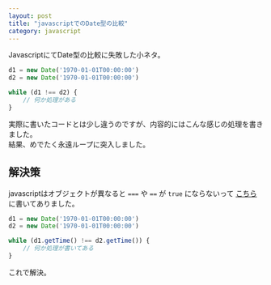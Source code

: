 ```yaml
---
layout: post
title: "javascriptでのDate型の比較"
category: javascript
---
```


JavascriptにてDate型の比較に失敗した小ネタ。

```javascript
d1 = new Date('1970-01-01T00:00:00')
d2 = new Date('1970-01-01T00:00:00')

while (d1 !== d2) {
	// 何か処理がある
}
```
実際に書いたコードとは少し違うのですが、内容的にはこんな感じの処理を書きました。  
結果、めでたく永遠ループに突入しました。

## 解決策
javascriptはオブジェクトが異なると `===` や `==` が `true` にならないって
[こちら](https://qiita.com/labocho/items/5fbaa0491b67221419b4)に書いてありました。

```javascript
d1 = new Date('1970-01-01T00:00:00')
d2 = new Date('1970-01-01T00:00:00')

while (d1.getTime() !== d2.getTime()) {
	// 何か処理が書いてある
}
```
これで解決。
